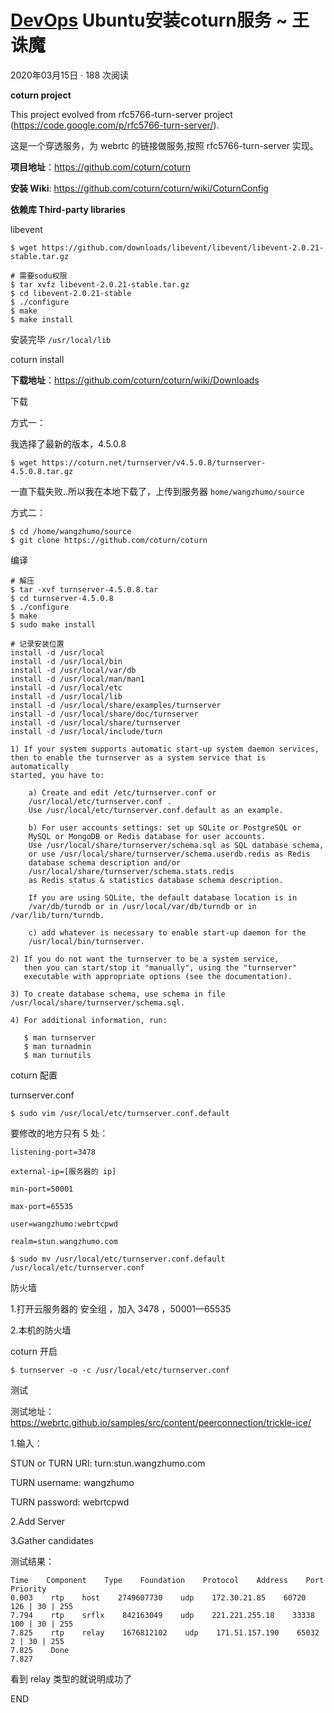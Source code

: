 # [DevOps](https://www.dazhuanlan.com/topics/node5) Ubuntu安装coturn服务 ~ 王诛魔

2020年03月15日 · 188 次阅读

**coturn project**

This project evolved from rfc5766-turn-server project (https://code.google.com/p/rfc5766-turn-server/).

这是一个穿透服务，为 webrtc 的链接做服务,按照 rfc5766-turn-server 实现。

**项目地址**：https://github.com/coturn/coturn

**安装 Wiki**: https://github.com/coturn/coturn/wiki/CoturnConfig

**依赖库 Third-party libraries**

libevent

```
$ wget https://github.com/downloads/libevent/libevent/libevent-2.0.21-stable.tar.gz

# 需要sodu权限
$ tar xvfz libevent-2.0.21-stable.tar.gz
$ cd libevent-2.0.21-stable
$ ./configure
$ make
$ make install
```

安装完毕 `/usr/local/lib`

coturn install

**下载地址**：https://github.com/coturn/coturn/wiki/Downloads

下载

方式一：

我选择了最新的版本，4.5.0.8

```
$ wget https://coturn.net/turnserver/v4.5.0.8/turnserver-4.5.0.8.tar.gz
```

一直下载失败..所以我在本地下载了，上传到服务器 `home/wangzhumo/source`

方式二：

```
$ cd /home/wangzhumo/source
$ git clone https://github.com/coturn/coturn
```

编译

```
# 解压
$ tar -xvf turnserver-4.5.0.8.tar
$ cd turnserver-4.5.0.8
$ ./configure
$ make
$ sudo make install
```

```
# 记录安装位置
install -d /usr/local
install -d /usr/local/bin
install -d /usr/local/var/db
install -d /usr/local/man/man1
install -d /usr/local/etc
install -d /usr/local/lib
install -d /usr/local/share/examples/turnserver
install -d /usr/local/share/doc/turnserver
install -d /usr/local/share/turnserver
install -d /usr/local/include/turn

1) If your system supports automatic start-up system daemon services, 
then to enable the turnserver as a system service that is automatically
started, you have to:

    a) Create and edit /etc/turnserver.conf or 
    /usr/local/etc/turnserver.conf . 
    Use /usr/local/etc/turnserver.conf.default as an example.

    b) For user accounts settings: set up SQLite or PostgreSQL or 
    MySQL or MongoDB or Redis database for user accounts.
    Use /usr/local/share/turnserver/schema.sql as SQL database schema,
    or use /usr/local/share/turnserver/schema.userdb.redis as Redis
    database schema description and/or 
    /usr/local/share/turnserver/schema.stats.redis
    as Redis status & statistics database schema description.

    If you are using SQLite, the default database location is in 
    /var/db/turndb or in /usr/local/var/db/turndb or in /var/lib/turn/turndb.

    c) add whatever is necessary to enable start-up daemon for the 
    /usr/local/bin/turnserver.

2) If you do not want the turnserver to be a system service, 
   then you can start/stop it "manually", using the "turnserver" 
   executable with appropriate options (see the documentation).

3) To create database schema, use schema in file 
/usr/local/share/turnserver/schema.sql.

4) For additional information, run:

   $ man turnserver
   $ man turnadmin
   $ man turnutils
```

coturn 配置

turnserver.conf

```
$ sudo vim /usr/local/etc/turnserver.conf.default
```

要修改的地方只有 5 处：

    listening-port=3478
    
    external-ip=[服务器的 ip]
    
    min-port=50001
    
    max-port=65535
    
    user=wangzhumo:webrtcpwd
    
    realm=stun.wangzhumo.com

```
$ sudo mv /usr/local/etc/turnserver.conf.default /usr/local/etc/turnserver.conf
```

防火墙

1.打开云服务器的 安全组 ，加入 3478 ，50001—65535

2.本机的防火墙

coturn 开启

```
$ turnserver -o -c /usr/local/etc/turnserver.conf
```

测试

测试地址：https://webrtc.github.io/samples/src/content/peerconnection/trickle-ice/

1.输入：

STUN or TURN URI: turn:stun.wangzhumo.com

TURN username: wangzhumo

TURN password: webrtcpwd

2.Add Server

3.Gather candidates

测试结果：

```
Time    Component    Type    Foundation    Protocol    Address    Port    Priority
0.003    rtp    host    2749607730    udp    172.30.21.85    60720    126 | 30 | 255
7.794    rtp    srflx    842163049    udp    221.221.255.18    33338    100 | 30 | 255
7.825    rtp    relay    1676812102    udp    171.51.157.190    65032    2 | 30 | 255
7.825    Done
7.827
```

看到 relay 类型的就说明成功了



END

